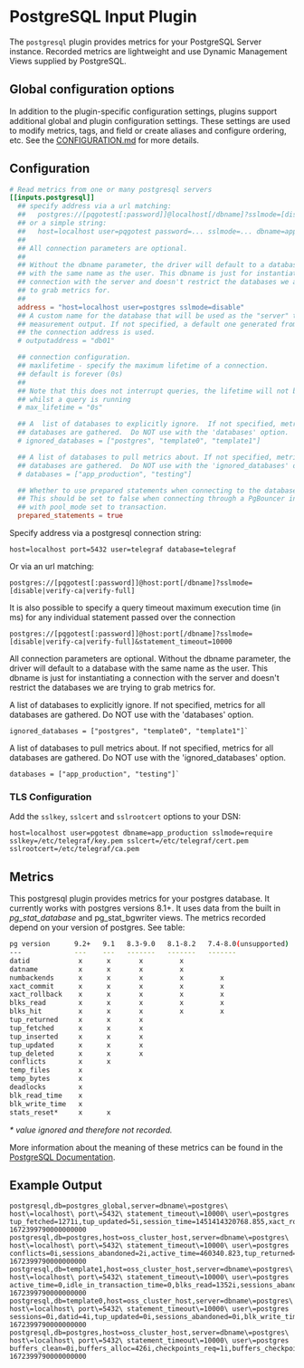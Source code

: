 # PostgreSQL Input Plugin

The `postgresql` plugin provides metrics for your PostgreSQL Server instance.
Recorded metrics are lightweight and use Dynamic Management Views supplied
by PostgreSQL.

## Global configuration options <!-- @/docs/includes/plugin_config.md -->

In addition to the plugin-specific configuration settings, plugins support
additional global and plugin configuration settings. These settings are used to
modify metrics, tags, and field or create aliases and configure ordering, etc.
See the [CONFIGURATION.md][CONFIGURATION.md] for more details.

[CONFIGURATION.md]: ../../../docs/CONFIGURATION.md

## Configuration

```toml @sample.conf
# Read metrics from one or many postgresql servers
[[inputs.postgresql]]
  ## specify address via a url matching:
  ##   postgres://[pqgotest[:password]]@localhost[/dbname]?sslmode=[disable|verify-ca|verify-full]&statement_timeout=...
  ## or a simple string:
  ##   host=localhost user=pqgotest password=... sslmode=... dbname=app_production
  ##
  ## All connection parameters are optional.
  ##
  ## Without the dbname parameter, the driver will default to a database
  ## with the same name as the user. This dbname is just for instantiating a
  ## connection with the server and doesn't restrict the databases we are trying
  ## to grab metrics for.
  ##
  address = "host=localhost user=postgres sslmode=disable"
  ## A custom name for the database that will be used as the "server" tag in the
  ## measurement output. If not specified, a default one generated from
  ## the connection address is used.
  # outputaddress = "db01"

  ## connection configuration.
  ## maxlifetime - specify the maximum lifetime of a connection.
  ## default is forever (0s)
  ##
  ## Note that this does not interrupt queries, the lifetime will not be enforced
  ## whilst a query is running
  # max_lifetime = "0s"

  ## A  list of databases to explicitly ignore.  If not specified, metrics for all
  ## databases are gathered.  Do NOT use with the 'databases' option.
  # ignored_databases = ["postgres", "template0", "template1"]

  ## A list of databases to pull metrics about. If not specified, metrics for all
  ## databases are gathered.  Do NOT use with the 'ignored_databases' option.
  # databases = ["app_production", "testing"]

  ## Whether to use prepared statements when connecting to the database.
  ## This should be set to false when connecting through a PgBouncer instance
  ## with pool_mode set to transaction.
  prepared_statements = true
```

Specify address via a postgresql connection string:

```text
host=localhost port=5432 user=telegraf database=telegraf
```

Or via an url matching:

```text
postgres://[pqgotest[:password]]@host:port[/dbname]?sslmode=[disable|verify-ca|verify-full]
```

It is also possible to specify a query timeout maximum execution time (in ms)
for any individual statement passed over the connection

```text
postgres://[pqgotest[:password]]@host:port[/dbname]?sslmode=[disable|verify-ca|verify-full]&statement_timeout=10000
```

All connection parameters are optional. Without the dbname parameter, the driver
will default to a database with the same name as the user. This dbname is just
for instantiating a connection with the server and doesn't restrict the
databases we are trying to grab metrics for.

A list of databases to explicitly ignore.  If not specified, metrics for all
databases are gathered.  Do NOT use with the 'databases' option.

```text
ignored_databases = ["postgres", "template0", "template1"]`
```

A list of databases to pull metrics about. If not specified, metrics for all
databases are gathered.  Do NOT use with the 'ignored_databases' option.

```text
databases = ["app_production", "testing"]`
```

### TLS Configuration

Add the `sslkey`, `sslcert` and `sslrootcert` options to your DSN:

```shell
host=localhost user=pgotest dbname=app_production sslmode=require sslkey=/etc/telegraf/key.pem sslcert=/etc/telegraf/cert.pem sslrootcert=/etc/telegraf/ca.pem
```


## Metrics

This postgresql plugin provides metrics for your postgres database. It currently
works with postgres versions 8.1+. It uses data from the built in
_pg_stat_database_ and pg_stat_bgwriter views. The metrics recorded depend on
your version of postgres. See table:

```sh
pg version      9.2+   9.1   8.3-9.0   8.1-8.2   7.4-8.0(unsupported)
---             ---    ---   -------   -------   -------
datid            x      x       x         x
datname          x      x       x         x
numbackends      x      x       x         x         x
xact_commit      x      x       x         x         x
xact_rollback    x      x       x         x         x
blks_read        x      x       x         x         x
blks_hit         x      x       x         x         x
tup_returned     x      x       x
tup_fetched      x      x       x
tup_inserted     x      x       x
tup_updated      x      x       x
tup_deleted      x      x       x
conflicts        x      x
temp_files       x
temp_bytes       x
deadlocks        x
blk_read_time    x
blk_write_time   x
stats_reset*     x      x
```

_* value ignored and therefore not recorded._

More information about the meaning of these metrics can be found in the
[PostgreSQL Documentation][1].

[1]: http://www.postgresql.org/docs/9.2/static/monitoring-stats.html#PG-STAT-DATABASE-VIEW



## Example Output

```text
postgresql,db=postgres_global,server=dbname\=postgres\ host\=localhost\ port\=5432\ statement_timeout\=10000\ user\=postgres tup_fetched=1271i,tup_updated=5i,session_time=1451414320768.855,xact_rollback=2i,conflicts=0i,blk_write_time=0,temp_bytes=0i,datid=0i,sessions_fatal=0i,tup_returned=1339i,sessions_abandoned=0i,blk_read_time=0,blks_read=88i,idle_in_transaction_time=0,sessions=0i,active_time=0,tup_inserted=24i,tup_deleted=0i,temp_files=0i,numbackends=0i,xact_commit=4i,sessions_killed=0i,blks_hit=5616i,deadlocks=0i 1672399790000000000
postgresql,db=postgres,host=oss_cluster_host,server=dbname\=postgres\ host\=localhost\ port\=5432\ statement_timeout\=10000\ user\=postgres conflicts=0i,sessions_abandoned=2i,active_time=460340.823,tup_returned=119382i,tup_deleted=0i,blk_write_time=0,xact_commit=305i,blks_hit=16358i,deadlocks=0i,sessions=12i,numbackends=1i,temp_files=0i,xact_rollback=5i,sessions_fatal=0i,datname="postgres",blk_read_time=0,idle_in_transaction_time=0,temp_bytes=0i,tup_inserted=3i,tup_updated=0i,blks_read=299i,datid=5i,session_time=469056.613,sessions_killed=0i,tup_fetched=5550i 1672399790000000000
postgresql,db=template1,host=oss_cluster_host,server=dbname\=postgres\ host\=localhost\ port\=5432\ statement_timeout\=10000\ user\=postgres active_time=0,idle_in_transaction_time=0,blks_read=1352i,sessions_abandoned=0i,tup_fetched=28544i,session_time=0,sessions_killed=0i,temp_bytes=0i,tup_returned=188541i,xact_commit=1168i,blk_read_time=0,sessions_fatal=0i,datid=1i,datname="template1",conflicts=0i,xact_rollback=0i,numbackends=0i,deadlocks=0i,sessions=0i,tup_inserted=17520i,temp_files=0i,tup_updated=743i,blk_write_time=0,blks_hit=99487i,tup_deleted=34i 1672399790000000000
postgresql,db=template0,host=oss_cluster_host,server=dbname\=postgres\ host\=localhost\ port\=5432\ statement_timeout\=10000\ user\=postgres sessions=0i,datid=4i,tup_updated=0i,sessions_abandoned=0i,blk_write_time=0,numbackends=0i,blks_read=0i,blks_hit=0i,sessions_fatal=0i,temp_files=0i,deadlocks=0i,conflicts=0i,xact_commit=0i,xact_rollback=0i,session_time=0,datname="template0",tup_returned=0i,tup_inserted=0i,idle_in_transaction_time=0,tup_fetched=0i,active_time=0,temp_bytes=0i,tup_deleted=0i,blk_read_time=0,sessions_killed=0i 1672399790000000000
postgresql,db=postgres,host=oss_cluster_host,server=dbname\=postgres\ host\=localhost\ port\=5432\ statement_timeout\=10000\ user\=postgres buffers_clean=0i,buffers_alloc=426i,checkpoints_req=1i,buffers_checkpoint=50i,buffers_backend_fsync=0i,checkpoint_write_time=5053,checkpoints_timed=26i,checkpoint_sync_time=26,maxwritten_clean=0i,buffers_backend=9i 1672399790000000000
```
